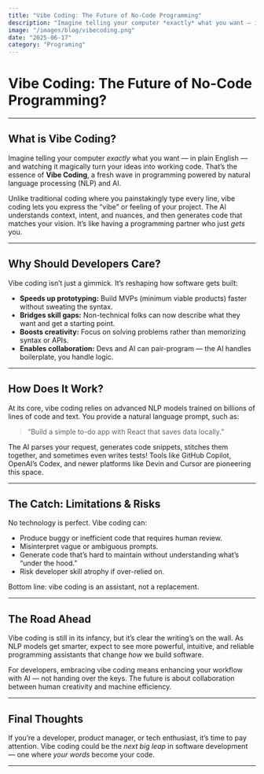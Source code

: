 ```yaml
---
title: "Vibe Coding: The Future of No-Code Programming"
description: "Imagine telling your computer *exactly* what you want — in plain English — and watching it magically turn your ideas into working code. That’s the essence of **Vibe Coding**, a fresh wave in programming powered by natural language processing (NLP) and AI."
image: "/images/blog/vibecoding.png"
date: "2025-06-17"
category: "Programing"
---
```



# Vibe Coding: The Future of No-Code Programming?

---

## What is Vibe Coding?

Imagine telling your computer *exactly* what you want — in plain English — and watching it magically turn your ideas into working code. That’s the essence of **Vibe Coding**, a fresh wave in programming powered by natural language processing (NLP) and AI.

Unlike traditional coding where you painstakingly type every line, vibe coding lets you express the “vibe” or feeling of your project. The AI understands context, intent, and nuances, and then generates code that matches your vision. It’s like having a programming partner who just *gets* you.

---

## Why Should Developers Care?

Vibe coding isn’t just a gimmick. It’s reshaping how software gets built:

- **Speeds up prototyping:** Build MVPs (minimum viable products) faster without sweating the syntax.
- **Bridges skill gaps:** Non-technical folks can now describe what they want and get a starting point.
- **Boosts creativity:** Focus on solving problems rather than memorizing syntax or APIs.
- **Enables collaboration:** Devs and AI can pair-program — the AI handles boilerplate, you handle logic.

---

## How Does It Work?

At its core, vibe coding relies on advanced NLP models trained on billions of lines of code and text. You provide a natural language prompt, such as:

> “Build a simple to-do app with React that saves data locally.”

The AI parses your request, generates code snippets, stitches them together, and sometimes even writes tests! Tools like GitHub Copilot, OpenAI’s Codex, and newer platforms like Devin and Cursor are pioneering this space.

---

## The Catch: Limitations & Risks

No technology is perfect. Vibe coding can:

- Produce buggy or inefficient code that requires human review.
- Misinterpret vague or ambiguous prompts.
- Generate code that’s hard to maintain without understanding what’s “under the hood.”
- Risk developer skill atrophy if over-relied on.

Bottom line: vibe coding is an assistant, not a replacement.

---



## The Road Ahead

Vibe coding is still in its infancy, but it’s clear the writing’s on the wall. As NLP models get smarter, expect to see more powerful, intuitive, and reliable programming assistants that change *how* we build software.

For developers, embracing vibe coding means enhancing your workflow with AI — not handing over the keys. The future is about collaboration between human creativity and machine efficiency.

---

## Final Thoughts

If you’re a developer, product manager, or tech enthusiast, it’s time to pay attention. Vibe coding could be the *next big leap* in software development — one where *your words* become your code.

---
